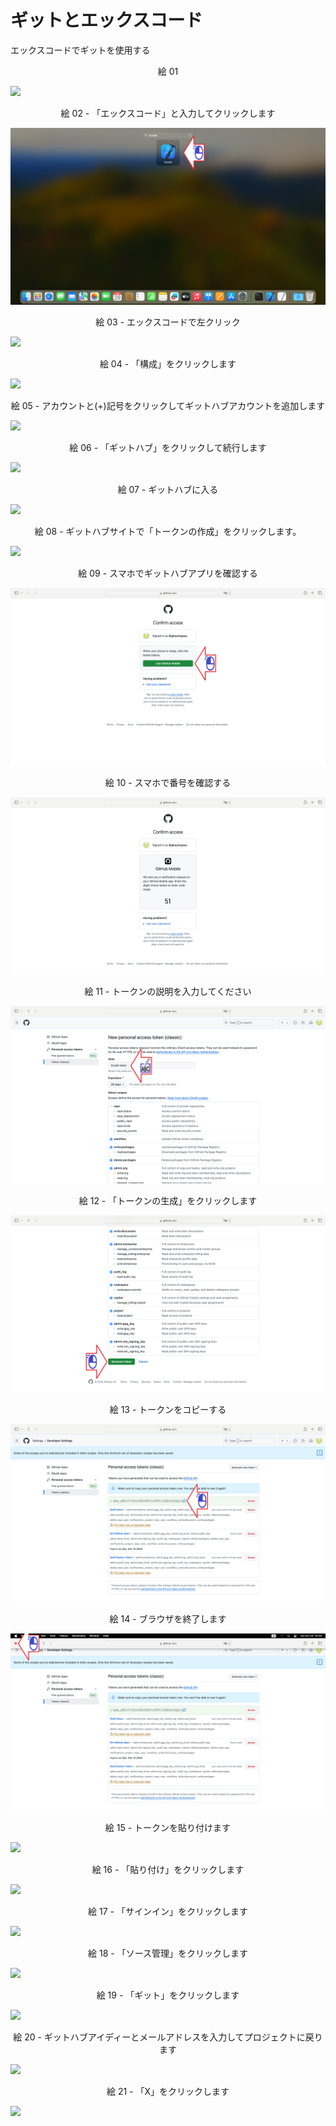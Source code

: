 # ギットとエックスコード
エックスコードでギットを使用する

<div align="center">
絵 01
</div>

![](Imagens/macOS-Git-Xcode-Img01.png)

<div align="center">
絵 02 - 「エックスコード」と入力してクリックします
</div>

![](Imagens/macOS-Git-Xcode-Img02.png)

<div align="center">
絵 03 - エックスコードで左クリック
</div>

![](Imagens/macOS-Git-Xcode-Img03.png)

<div align="center">
絵 04 - 「構成」をクリックします
</div>

![](Imagens/macOS-Git-Xcode-Img04.png)


<div align="center">
絵 05 - アカウントと(+)記号をクリックしてギットハブアカウントを追加します
</div>

![](Imagens/macOS-Git-Xcode-Img05.png)

<div align="center">
絵 06 - 「ギットハブ」をクリックして続行します
</div>

![](Imagens/macOS-Git-Xcode-Img06.png)

<div align="center">
絵 07 - ギットハブに入る
</div>

![](Imagens/macOS-Git-Xcode-Img07.png)

<div align="center">
絵 08 - ギットハブサイトで「トークンの作成」をクリックします。
</div>

![](Imagens/macOS-Git-Xcode-Img08.png)

<div align="center">
絵 09 - スマホでギットハブアプリを確認する
</div>

![](Imagens/macOS-Git-Xcode-Img09.png)

<div align="center">
絵 10 - スマホで番号を確認する
</div>

![](Imagens/macOS-Git-Xcode-Img10.png)


<div align="center">
絵 11 - トークンの説明を入力してください
</div>

![](Imagens/macOS-Git-Xcode-Img11.png)

<div align="center">
絵 12 - 「トークンの生成」をクリックします
</div>

![](Imagens/macOS-Git-Xcode-Img12.png)

<div align="center">
絵 13 - トークンをコピーする
</div>

![](Imagens/macOS-Git-Xcode-Img13.png)

<div align="center">
絵 14 - ブラウザを終了します
</div>

![](Imagens/macOS-Git-Xcode-Img14.png)

<div align="center">
絵 15 - トークンを貼り付けます
</div>

![](Imagens/macOS-Git-Xcode-Img15.png)

<div align="center">
絵 16 - 「貼り付け」をクリックします
</div>

![](Imagens/macOS-Git-Xcode-Img16.png)


<div align="center">
絵 17 - 「サインイン」をクリックします
</div>

![](Imagens/macOS-Git-Xcode-Img17.png)

<div align="center">
絵 18 - 「ソース管理」をクリックします
</div>

![](Imagens/macOS-Git-Xcode-Img18.png)

<div align="center">
絵 19 - 「ギット」をクリックします
</div>

![](Imagens/macOS-Git-Xcode-Img19.png)

<div align="center">
絵 20 - ギットハブアイディーとメールアドレスを入力してプロジェクトに戻ります
</div>

![](Imagens/macOS-Git-Xcode-Img20.png)

<div align="center">
絵 21 - 「X」をクリックします
</div>

![](Imagens/macOS-Git-Xcode-Img21.png)
